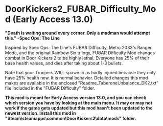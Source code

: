 # DoorKickers2_FUBAR_Difficulty_Mod (Early Access 13.0)
**"Death is waiting around every corner. Only a madman would attempt this."
-Spec Ops: The Line**

Inspired by Spec Ops: The Line's FUBAR Difficulty, Metro 2033's Ranger Mode, and the original Rainbow Six trilogy, FUBAR Difficulty Mod changes combat in Door Kickers 2 to be highly lethal. Everyone has 25% of their base health values, and dies after taking about 1-3 bullets.

Note that your Troopers WILL spawn in as badly injured because they only have 25% health now. It is normal behavior. Detailed changes this mod makes are available in the enclosed "Readme_TaberoneUnbalance_DK2.txt" file included in the "FUBAR Difficulty" folder.

**This mod is meant for Early Access version 13.0, and you can check which version you have by looking at the main menu. It may or may not work if the game gets updated but this mod hasn't been updated to the newest version. Install this mod in "Steam\steamapps\common\DoorKickers2\data\mods" folder.**
